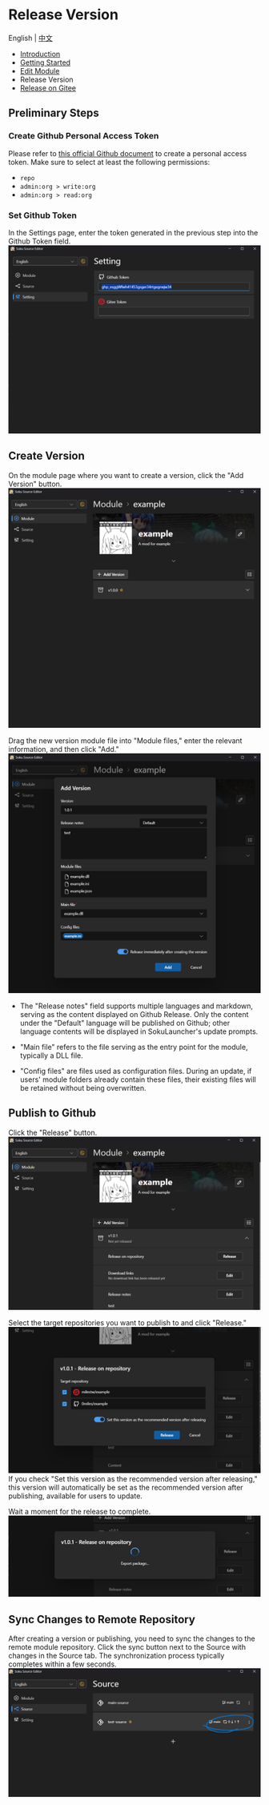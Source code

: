 # Release Version
English | [中文](../zh-Hans/release-version.md)  
  
- [Introduction](./introduction.md)
- [Getting Started](./getting-started.md)
- [Edit Module](./edit-module.md)
- Release Version
- [Release on Gitee](./release-on-gitee.md)

## Preliminary Steps
### Create Github Personal Access Token
Please refer to [this official Github document](https://docs.github.com/en/authentication/keeping-your-account-and-data-secure/managing-your-personal-access-tokens) to create a personal access token. Make sure to select at least the following permissions:
- ``repo``
- ``admin:org > write:org``
- ``admin:org > read:org``

### Set Github Token
In the Settings page, enter the token generated in the previous step into the Github Token field.
![release-version1](./release-version(1).png)

## Create Version
On the module page where you want to create a version, click the "Add Version" button.
![release-version2](./release-version(2).png)

Drag the new version module file into "Module files," enter the relevant information, and then click "Add."
![release-version3](./release-version(3).png)

- The "Release notes" field supports multiple languages and markdown, serving as the content displayed on Github Release. Only the content under the "Default" language will be published on Github; other language contents will be displayed in SokuLauncher's update prompts.

- "Main file" refers to the file serving as the entry point for the module, typically a DLL file.
- "Config files" are files used as configuration files. During an update, if users' module folders already contain these files, their existing files will be retained without being overwritten.

## Publish to Github
Click the "Release" button.
![release-version4](./release-version(4).png)

Select the target repositories you want to publish to and click "Release."
![release-version5](./release-version(5).png)
If you check "Set this version as the recommended version after releasing," this version will automatically be set as the recommended version after publishing, available for users to update.

Wait a moment for the release to complete.
![release-version6](./release-version(6).png)

## Sync Changes to Remote Repository
After creating a version or publishing, you need to sync the changes to the remote module repository.
Click the sync button next to the Source with changes in the Source tab. The synchronization process typically completes within a few seconds.
![release-version7](./sync.png)